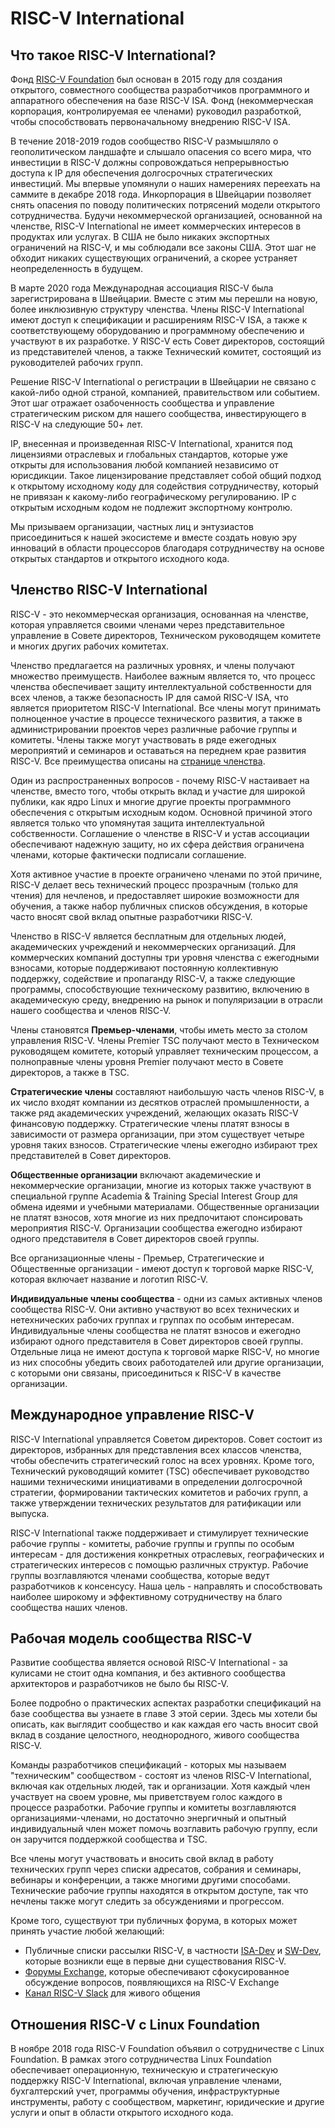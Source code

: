 # RISC-V International
## Что такое RISC-V International?
Фонд [RISC-V Foundation](https://riscv.org/) был основан в 2015 году для создания открытого, 
совместного сообщества разработчиков программного и аппаратного обеспечения 
на базе RISC-V ISA. Фонд (некоммерческая корпорация, контролируемая ее членами) руководил разработкой, чтобы способствовать первоначальному внедрению RISC-V ISA.

В течение 2018-2019 годов сообщество RISC-V размышляло о геополитическом ландшафте и слышало опасения со всего мира, 
что инвестиции в RISC-V должны сопровождаться непрерывностью доступа к IP для обеспечения долгосрочных стратегических инвестиций. 
Мы впервые упомянули о наших намерениях переехать на саммите в декабре 2018 года. 
Инкорпорация в Швейцарии позволяет снять опасения по поводу политических потрясений модели открытого сотрудничества. 
Будучи некоммерческой организацией, основанной на членстве, RISC-V International не имеет коммерческих интересов в продуктах или услугах. 
В США не было никаких экспортных ограничений на RISC-V, и мы соблюдали все законы США. Этот шаг не обходит никаких существующих ограничений, 
а скорее устраняет неопределенность в будущем.

В марте 2020 года Международная ассоциация RISC-V была зарегистрирована в Швейцарии. Вместе с этим мы перешли на новую, 
более инклюзивную структуру членства. Члены RISC-V International имеют доступ к спецификации и расширениям RISC-V ISA, а также к соответствующему 
оборудованию и программному обеспечению и участвуют в их разработке. У RISC-V есть Совет директоров, состоящий из представителей членов, 
а также Технический комитет, состоящий из руководителей рабочих групп.

Решение RISC-V International о регистрации в Швейцарии не связано с какой-либо одной страной, компанией, правительством или событием. 
Этот шаг отражает озабоченность сообщества и управление стратегическим риском для нашего сообщества, инвестирующего в RISC-V на следующие 50+ лет.

IP, внесенная и произведенная RISC-V International, хранится под лицензиями отраслевых и глобальных стандартов, 
которые уже открыты для использования любой компанией независимо от юрисдикции. 
Такое лицензирование представляет собой общий подход к открытому исходному коду для содействия сотрудничеству, который не привязан 
к какому-либо географическому регулированию. IP с открытым исходным кодом не подлежит экспортному контролю.

Мы призываем организации, частных лиц и энтузиастов присоединиться к нашей экосистеме и вместе создать новую эру инноваций в области 
процессоров благодаря сотрудничеству на основе открытых стандартов и открытого исходного кода.

## Членство RISC-V International
RISC-V - это некоммерческая организация, основанная на членстве, которая управляется своими членами через представительное управление в Совете директоров, 
Техническом руководящем комитете и многих других рабочих комитетах.

Членство предлагается на различных уровнях, и члены получают множество преимуществ. 
Наиболее важным является то, что процесс членства обеспечивает защиту интеллектуальной собственности для всех членов, 
а также безопасность IP для самой RISC-V ISA, что является приоритетом RISC-V International. 
Все члены могут принимать полноценное участие в процессе технического развития, а также в администрировании проектов 
через различные рабочие группы и комитеты. Члены также могут участвовать в ряде ежегодных мероприятий и семинаров и оставаться на переднем крае развития RISC-V. 
Все преимущества описаны на [странице членства](https://riscv.org/membership/).

Один из распространенных вопросов - почему RISC-V настаивает на членстве, вместо того, чтобы открыть вклад и участие для широкой публики, 
как ядро Linux и многие другие проекты программного обеспечения с открытым исходным кодом. 
Основной причиной этого является только что упомянутая защита интеллектуальной собственности. 
Соглашение о членстве в RISC-V и устав ассоциации обеспечивают надежную защиту, но их сфера действия ограничена членами, которые фактически подписали соглашение.

Хотя активное участие в проекте ограничено членами по этой причине, RISC-V делает весь технический процесс прозрачным (только для чтения) для нечленов, 
и предоставляет широкие возможности для обучения, а также набор публичных списков обсуждения, в которые часто вносят свой вклад опытные разработчики RISC-V.

Членство в RISC-V является бесплатным для отдельных людей, академических учреждений и некоммерческих организаций. 
Для коммерческих компаний доступны три уровня членства с ежегодными взносами, которые поддерживают постоянную коллективную поддержку, 
содействие и пропаганду RISC-V, а также следующие программы, способствующие техническому развитию, включению в академическую среду, 
внедрению на рынок и популяризации в отрасли нашего сообщества и членов RISC-V.

Члены становятся **Премьер-членами**, чтобы иметь место за столом управления RISC-V. Члены Premier TSC получают место в Техническом руководящем комитете, 
который управляет техническим процессом, а полноправные члены уровня Premier получают место в Совете директоров, а также в TSC.

**Стратегические члены** составляют наибольшую часть членов RISC-V, в их число входят компании из десятков отраслей промышленности, 
а также ряд академических учреждений, желающих оказать RISC-V финансовую поддержку. Стратегические члены платят взносы в зависимости от размера организации, 
при этом существует четыре уровня таких взносов. Стратегические члены ежегодно избирают трех представителей в Совет директоров.

**Общественные организации** включают академические и некоммерческие организации, многие из которых также участвуют в специальной 
группе Academia & Training Special Interest Group для обмена идеями и учебными материалами. Общественные организации не платят взносов, 
хотя многие из них предпочитают спонсировать мероприятия RISC-V. Организации сообщества ежегодно избирают одного представителя в Совет директоров своей группы.

Все организационные члены - Премьер, Стратегические и Общественные организации - имеют доступ к торговой марке RISC-V, которая включает название и логотип RISC-V.

**Индивидуальные члены сообщества** - одни из самых активных членов сообщества RISC-V. 
Они активно участвуют во всех технических и нетехнических рабочих группах и группах по особым интересам. 
Индивидуальные члены сообщества не платят взносов и ежегодно избирают одного представителя в Совет директоров своей группы. 
Отдельные лица не имеют доступа к торговой марке RISC-V, но многие из них способны убедить своих работодателей или другие организации, 
с которыми они связаны, присоединиться к RISC-V в качестве организации.

## Международное управление RISC-V
RISC-V International управляется Советом директоров. Совет состоит из директоров, избранных для представления всех классов членства, 
чтобы обеспечить стратегический голос на всех уровнях. Кроме того, Технический руководящий комитет (TSC) обеспечивает руководство нашими техническими 
инициативами в определении долгосрочной стратегии, формировании тактических комитетов и рабочих групп, а также утверждении 
технических результатов для ратификации или выпуска.

RISC-V International также поддерживает и стимулирует технические рабочие группы - комитеты, рабочие группы и группы по особым интересам - 
для достижения конкретных отраслевых, географических и стратегических интересов с помощью различных структур. 
Рабочие группы возглавляются членами сообщества, которые ведут разработчиков к консенсусу. 
Наша цель - направлять и способствовать наиболее широкому и эффективному сотрудничеству на благо сообщества наших членов.

## Рабочая модель сообщества RISC-V
Развитие сообщества является основой RISC-V International - за кулисами не стоит одна компания, и без активного сообщества архитекторов и 
разработчиков не было бы RISC-V.

Более подробно о практических аспектах разработки спецификаций на базе сообщества вы узнаете в главе 3 этой серии. 
Здесь мы хотели бы описать, как выглядит сообщество и как каждая его часть вносит свой вклад в создание целостного, неоднородного, живого сообщества RISC-V.

Команды разработчиков спецификаций - которых мы называем "техническим" сообществом - состоят из членов RISC-V International, 
включая как отдельных людей, так и организации. Хотя каждый член участвует на своем уровне, мы приветствуем голос каждого в процессе разработки. 
Рабочие группы и комитеты возглавляются организациями-членами, но достаточно энергичный и опытный индивидуальный член может помочь возглавить рабочую группу, 
если он заручится поддержкой сообщества и TSC.

Все члены могут участвовать и вносить свой вклад в работу технических групп через списки адресатов, собрания и семинары, вебинары и конференции, 
а также многими другими способами. Технические рабочие группы находятся в открытом доступе, так что нечлены также могут следить за обсуждениями и прогрессом.

Кроме того, существуют три публичных форума, в которых может принять участие любой желающий:
- Публичные списки рассылки RISC-V, в частности [ISA-Dev](https://groups.google.com/u/1/a/groups.riscv.org/g/isa-dev?pli=1) 
и [SW-Dev](https://groups.google.com/u/1/a/groups.riscv.org/g/sw-dev), которые возникли еще в первые дни существования RISC-V.
- [Форумы Exchange](https://exchange.riscv.org/), которые обеспечивают сфокусированное обсуждение вопросов, появляющихся на RISC-V Exchange
- [Канал RISC-V Slack](https://risc-v-international.slack.com/) для живого общения

## Отношения RISC-V с Linux Foundation
В ноябре 2018 года RISC-V Foundation объявил о сотрудничестве с Linux Foundation. 
В рамках этого сотрудничества Linux Foundation обеспечивает операционную, техническую и стратегическую поддержку RISC-V International, 
включая управление членами, бухгалтерский учет, программы обучения, инфраструктурные инструменты, работу с сообществом, маркетинг, 
юридические и другие услуги и опыт в области открытого исходного кода.
